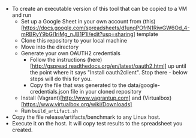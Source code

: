 * To create an executable version of this tool that can be copied to a VM and run
    * Set up a Google Sheet in your own account from (this)[https://docs.google.com/spreadsheets/d1unqPOfrN1RiwGW6Od_4-mRBRyY9bGI1riMg_nJB1P1I/edit?usp=sharing] template
    * Clone this repository to your local machine
    * Move into the directory
    * Generate your own OAUTH2 credentials
        * Follow the instructions (here)[http://gspread.readthedocs.org/en/latest/oauth2.html] up until the point where it says "Install oauth2client". Stop there - below steps will do this for you.
        * Copy the file that was generated to the data/google-credentials.json file in your cloned repository
    * Install (Vagrant)[http://www.vagrantup.com] and (Virtualbox)[https://www.virtualbox.org/wiki/Downloads]
    * Run ```build_artifact.sh```
* Copy the file release/artifacts/benchmark to any Linux host.
* Execute it on the host. It will copy test results to the spreadsheet you created.
  

